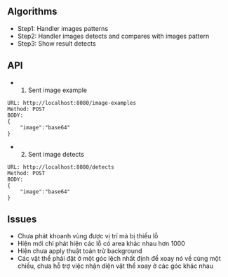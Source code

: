 ## Algorithms

-   Step1: Handler images patterns
-   Step2: Handler images detects and compares with images pattern
-   Step3: Show result detects

## API

-   1. Sent image example

```
URL: http://localhost:8080/image-examples
Method: POST
BODY:
{
    "image":"base64"
}
```

-   2. Sent image detects

```
URL: http://localhost:8080/detects
Method: POST
BODY:
{
    "image":"base64"
}
```

## Issues

-   Chưa phát khoanh vùng được vị trí mà bị thiếu lỗ
-   Hiện mới chỉ phát hiện các lỗ có area khác nhau hơn 1000
-   Hiện chưa apply thuật toán trừ background
-   Các vật thể phải đặt ở một góc lệch nhất định để xoay nó về cùng một chiều, chưa hỗ trợ việc nhận diện vật thể xoay ở các góc khác nhau

